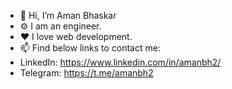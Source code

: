 - 👋 Hi, I’m Aman Bhaskar
- ⚙ I am an engineer.
- ❤ I love web development.
- 📫 Find below links to contact me:
- LinkedIn: https://www.linkedin.com/in/amanbh2/
- Telegram: https://t.me/amanbh2 

<!---
amanbh2/amanbh2 is a ✨ special ✨ repository because its `README.md` (this file) appears on your GitHub profile.
You can click the Preview link to take a look at your changes.
--->
